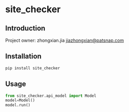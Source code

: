 # site_checker

## Introduction
Project owner: zhongxian.jia <jiazhongxian@patsnap.com>

## Installation

```bash
pip install site_checker
```

## Usage

```python
from site_checker.api_model import Model
model=Model()
model.run()
```